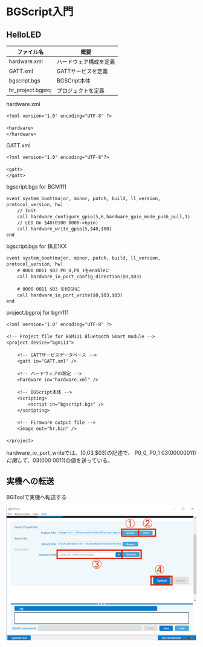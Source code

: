 # BGScript入門

## HelloLED

| ファイル名 | 概要　 |
| -- | -- |
| hardware.xml | ハードウェア構成を定義 |
| GATT.xml | GATTサービスを定義 |
| bgscript.bgs | BGSCript本体 |
| hr_project.bgproj | プロジェクトを定義


hardware.xml
```
<?xml version="1.0" encoding="UTF-8" ?>

<hardware>
</hardware>
```

GATT.xml
```
<?xml version="1.0" encoding="UTF-8"?>

<gatt>
</gatt>
```

bgscript.bgs for BGM111
```
event system_boot(major, minor, patch, build, ll_version, protocol_version, hw)
    // Init
    call hardware_configure_gpio(5,6,hardware_gpio_mode_push_pull,1)
    // LED On $40(0100 0000->6pin)
    call hardware_write_gpio(5,$40,$00)
end
```

bgscript.bgs for BLE1XX
```
event system_boot(major, minor, patch, build, ll_version, protocol_version, hw)
    # 0000 0011 $03 P0_0,P0_1をenableに
    call hardware_io_port_config_direction($0,$03)
    
    # 0000 0011 $03 をHIGHに
    call hardware_io_port_write($0,$03,$03)
end
```

project.bgproj for bgm111
```
<?xml version="1.0" encoding="UTF-8" ?>

<!-- Project file for BGM111 Bluetooth Smart module -->
<project device="bgm111">

	<!-- GATTサービスデータベース -->
	<gatt in="GATT.xml" />
	
	<!-- ハードウェアの設定 -->
    <hardware in="hardware.xml" />
    
	<!-- BGScript本体 -->
	<scripting>
		<script in="bgscript.bgs" />
    </scripting>
	
	<!-- Firmware output file -->
	<image out="hr.bin" />
   
</project>
```


hardware_io_port_writeでは、($0,$03,$03)の記述で、
P0_0, P0_1 $03 (0000 0011)に関して、$03(000 0011)の値を送っている。


## 実機への転送

BGToolで実機へ転送する

![](bgtool001.png)